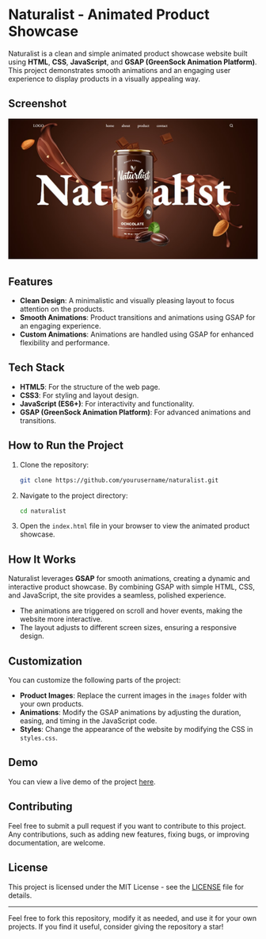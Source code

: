 # Naturalist - Animated Product Showcase

Naturalist is a clean and simple animated product showcase website built using **HTML**, **CSS**, **JavaScript**, and **GSAP (GreenSock Animation Platform)**. This project demonstrates smooth animations and an engaging user experience to display products in a visually appealing way.

## Screenshot
![Demo Screenshot](demo.jpg)

## Features
- **Clean Design**: A minimalistic and visually pleasing layout to focus attention on the products.
- **Smooth Animations**: Product transitions and animations using GSAP for an engaging experience.
- **Custom Animations**: Animations are handled using GSAP for enhanced flexibility and performance.

## Tech Stack
- **HTML5**: For the structure of the web page.
- **CSS3**: For styling and layout design.
- **JavaScript (ES6+)**: For interactivity and functionality.
- **GSAP (GreenSock Animation Platform)**: For advanced animations and transitions.

## How to Run the Project
1. Clone the repository:
   ```bash
   git clone https://github.com/yourusername/naturalist.git
   ```
2. Navigate to the project directory:
   ```bash
   cd naturalist
   ```
3. Open the `index.html` file in your browser to view the animated product showcase.

## How It Works
Naturalist leverages **GSAP** for smooth animations, creating a dynamic and interactive product showcase. By combining GSAP with simple HTML, CSS, and JavaScript, the site provides a seamless, polished experience.
- The animations are triggered on scroll and hover events, making the website more interactive.
- The layout adjusts to different screen sizes, ensuring a responsive design.

## Customization
You can customize the following parts of the project:
- **Product Images**: Replace the current images in the `images` folder with your own products.
- **Animations**: Modify the GSAP animations by adjusting the duration, easing, and timing in the JavaScript code.
- **Styles**: Change the appearance of the website by modifying the CSS in `styles.css`.

## Demo
You can view a live demo of the project [here](https://your-live-demo-link.com).

## Contributing
Feel free to submit a pull request if you want to contribute to this project. Any contributions, such as adding new features, fixing bugs, or improving documentation, are welcome.

## License
This project is licensed under the MIT License - see the [LICENSE](LICENSE) file for details.

---
Feel free to fork this repository, modify it as needed, and use it for your own projects. If you find it useful, consider giving the repository a star!
